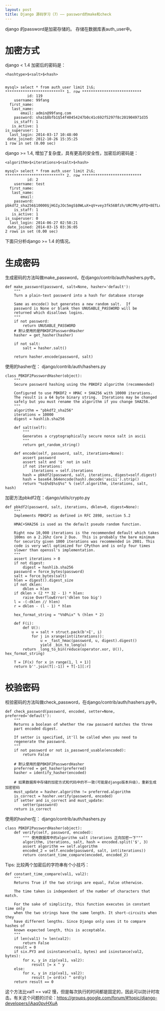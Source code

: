```yaml
---
layout: post
title: Django 源码学习（7）—— password的make和check 
---
```


django 的password是加密存储的。 存储在数据库表auth_user中。

# 加密方式 

django < 1.4 加密后的密码是：

    <hashtype>$<salt>$<hash>


    mysql> select * from auth_user limit 1\G;
    *************************** 1. row ***************************
              id: 119
        username: 99fang
      first_name: 
       last_name: 
           email: admin@99fang.com
        password: sha1$8bfb1$54f40454247b0c41c692f5297f8c201904971d35
        is_staff: 1
       is_active: 1
    is_superuser: 1
      last_login: 2014-03-17 10:48:00
     date_joined: 2012-10-26 15:35:25
    1 row in set (0.00 sec)
    
django >= 1.4, 增加了复杂度，具有更高的安全性，加密后的密码是：

    <algorithm>$<iterations>$<salt>$<hash>

    mysql> select * from auth_user limit 2\G;
    *************************** 2. row ***************************
              id: 2
        username: test
      first_name: 
       last_name: 
           email: 
        password: pbkdf2_sha256$10000$jHGIyJOc5mgS$0WLuX+qV+vey3fk56Bfzh/URCPM/y0TQ+8ETLuOXIYo=
        is_staff: 1
       is_active: 1
    is_superuser: 0
      last_login: 2014-06-27 02:58:21
     date_joined: 2014-03-15 03:36:05
    2 rows in set (0.00 sec)

下面只分析django >= 1.4 的情况。

# 生成密码

生成密码的方法叫做make_password，在django/contrib/auth/hashers.py中。

    def make_password(password, salt=None, hasher='default'):
        """
        Turn a plain-text password into a hash for database storage
    
        Same as encode() but generates a new random salt.  If
        password is None or blank then UNUSABLE_PASSWORD will be
        returned which disallows logins.
        """
        if not password:
            return UNUSABLE_PASSWORD
        # 默认使用的是PBKDF2PasswordHasher 
        hasher = get_hasher(hasher)
    
        if not salt:
            salt = hasher.salt()
    
        return hasher.encode(password, salt)

使用的hasher在： django/contrib/auth/hashers.py

    class PBKDF2PasswordHasher(object):
        """
        Secure password hashing using the PBKDF2 algorithm (recommended)
    
        Configured to use PBKDF2 + HMAC + SHA256 with 10000 iterations.
        The result is a 64 byte binary string.  Iterations may be changed
        safely but you must rename the algorithm if you change SHA256.
        """
        algorithm = "pbkdf2_sha256"
        iterations = 10000
        digest = hashlib.sha256
    
        def salt(self):
            """
            Generates a cryptographically secure nonce salt in ascii
            """
            return get_random_string()
    
        def encode(self, password, salt, iterations=None):
            assert password
            assert salt and '$' not in salt
            if not iterations:
                iterations = self.iterations
            hash = pbkdf2(password, salt, iterations, digest=self.digest)
            hash = base64.b64encode(hash).decode('ascii').strip()
            return "%s$%d$%s$%s" % (self.algorithm, iterations, salt, hash)

加密方法pbkdf2在：django/utils/crypto.py

    def pbkdf2(password, salt, iterations, dklen=0, digest=None):
        """
        Implements PBKDF2 as defined in RFC 2898, section 5.2
    
        HMAC+SHA256 is used as the default pseudo random function.
    
        Right now 10,000 iterations is the recommended default which takes
        100ms on a 2.2Ghz Core 2 Duo.  This is probably the bare minimum
        for security given 1000 iterations was recommended in 2001. This
        code is very well optimized for CPython and is only four times
        slower than openssl's implementation.
        """
        assert iterations > 0
        if not digest:
            digest = hashlib.sha256
        password = force_bytes(password)
        salt = force_bytes(salt)
        hlen = digest().digest_size
        if not dklen:
            dklen = hlen
        if dklen > (2 ** 32 - 1) * hlen:
            raise OverflowError('dklen too big')
        l = -(-dklen // hlen)
        r = dklen - (l - 1) * hlen
    
        hex_format_string = "%%0%ix" % (hlen * 2)
    
        def F(i):
            def U():
                u = salt + struct.pack(b'>I', i)
                for j in xrange(int(iterations)):
                    u = _fast_hmac(password, u, digest).digest()
                    yield _bin_to_long(u)
            return _long_to_bin(reduce(operator.xor, U()), hex_format_string)
    
        T = [F(x) for x in range(1, l + 1)]
        return b''.join(T[:-1]) + T[-1][:r]

# 校验密码

校验密码的方法叫做check_password，在django/contrib/auth/hashers.py中。

    def check_password(password, encoded, setter=None, preferred='default'):
        """
        Returns a boolean of whether the raw password matches the three
        part encoded digest.
    
        If setter is specified, it'll be called when you need to
        regenerate the password.
        """
        if not password or not is_password_usable(encoded):
            return False
    
        # 默认使用的是PBKDF2PasswordHasher 
        preferred = get_hasher(preferred)
        hasher = identify_hasher(encoded)
    
        # 如果数据库中存储的加密方式和代码中的不一致(可能是django版本升级)，重新生成加密密码
        must_update = hasher.algorithm != preferred.algorithm
        is_correct = hasher.verify(password, encoded)
        if setter and is_correct and must_update:
            setter(password)
        return is_correct

使用的hasher在： django/contrib/auth/hashers.py

    class PBKDF2PasswordHasher(object):
        def verify(self, password, encoded):
            """ 使用数据库中的algorithm salt iterations 正向加密一下"""
            algorithm, iterations, salt, hash = encoded.split('$', 3)
            assert algorithm == self.algorithm
            encoded_2 = self.encode(password, salt, int(iterations))
            return constant_time_compare(encoded, encoded_2)

Tips: 比较两个加密后的字符串有个小技巧：

    def constant_time_compare(val1, val2):
        """
        Returns True if the two strings are equal, False otherwise.
    
        The time taken is independent of the number of characters that match.
    
        For the sake of simplicity, this function executes in constant time only
        when the two strings have the same length. It short-circuits when they
        have different lengths. Since Django only uses it to compare hashes of
        known expected length, this is acceptable.
        """
        if len(val1) != len(val2):
            return False
        result = 0
        if six.PY3 and isinstance(val1, bytes) and isinstance(val2, bytes):
            for x, y in zip(val1, val2):
                result |= x ^ y
        else:
            for x, y in zip(val1, val2):
                result |= ord(x) ^ ord(y)
        return result == 0

这个方法比val1 == val2 慢，但是每次执行的时间都是固定的，因此可以防计时攻击。有关这个问题的讨论：https://groups.google.com/forum/#!topic/django-developers/iAaq0pvHXuA
